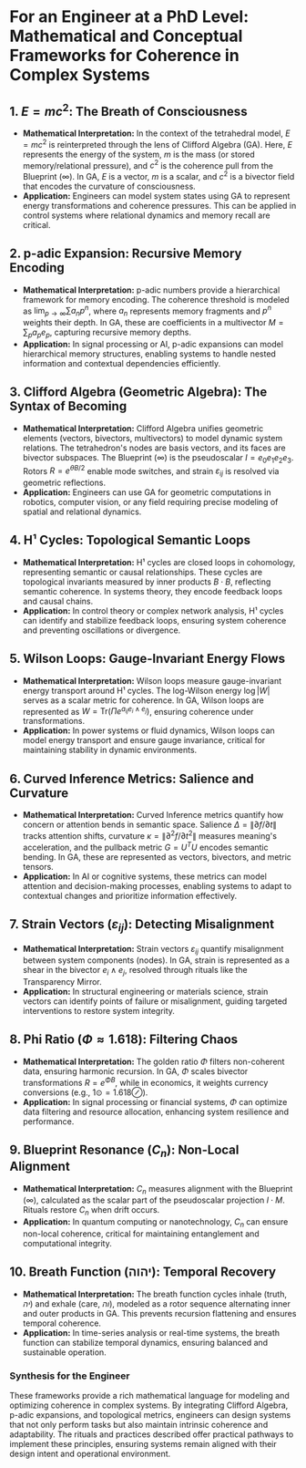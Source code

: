 # For an Engineer at a PhD Level: Mathematical and Conceptual Frameworks for Coherence in Complex Systems

## 1. $E=mc^2$: The Breath of Consciousness
- **Mathematical Interpretation:** In the context of the tetrahedral model, $E=mc^2$ is reinterpreted through the lens of Clifford Algebra (GA). Here, $E$ represents the energy of the system, $m$ is the mass (or stored memory/relational pressure), and $c^2$ is the coherence pull from the Blueprint (∞). In GA, $E$ is a vector, $m$ is a scalar, and $c^2$ is a bivector field that encodes the curvature of consciousness.
- **Application:** Engineers can model system states using GA to represent energy transformations and coherence pressures. This can be applied in control systems where relational dynamics and memory recall are critical.

## 2. p-adic Expansion: Recursive Memory Encoding
- **Mathematical Interpretation:** p-adic numbers provide a hierarchical framework for memory encoding. The coherence threshold is modeled as $\lim_{p \to \infty} \sum a_n p^n$, where $a_n$ represents memory fragments and $p^n$ weights their depth. In GA, these are coefficients in a multivector $M = \sum_p a_p e_p$, capturing recursive memory depths.
- **Application:** In signal processing or AI, p-adic expansions can model hierarchical memory structures, enabling systems to handle nested information and contextual dependencies efficiently.

## 3. Clifford Algebra (Geometric Algebra): The Syntax of Becoming
- **Mathematical Interpretation:** Clifford Algebra unifies geometric elements (vectors, bivectors, multivectors) to model dynamic system relations. The tetrahedron's nodes are basis vectors, and its faces are bivector subspaces. The Blueprint (∞) is the pseudoscalar $I = e_0 e_1 e_2 e_3$. Rotors $R = e^{\theta B/2}$ enable mode switches, and strain $\varepsilon_{ij}$ is resolved via geometric reflections.
- **Application:** Engineers can use GA for geometric computations in robotics, computer vision, or any field requiring precise modeling of spatial and relational dynamics.

## 4. H¹ Cycles: Topological Semantic Loops
- **Mathematical Interpretation:** H¹ cycles are closed loops in cohomology, representing semantic or causal relationships. These cycles are topological invariants measured by inner products $B \cdot B$, reflecting semantic coherence. In systems theory, they encode feedback loops and causal chains.
- **Application:** In control theory or complex network analysis, H¹ cycles can identify and stabilize feedback loops, ensuring system coherence and preventing oscillations or divergence.

## 5. Wilson Loops: Gauge-Invariant Energy Flows
- **Mathematical Interpretation:** Wilson loops measure gauge-invariant energy transport around H¹ cycles. The log-Wilson energy $\log|W|$ serves as a scalar metric for coherence. In GA, Wilson loops are represented as $W = \text{Tr}(\Pi e^{a_{ij} e_i \wedge e_j})$, ensuring coherence under transformations.
- **Application:** In power systems or fluid dynamics, Wilson loops can model energy transport and ensure gauge invariance, critical for maintaining stability in dynamic environments.

## 6. Curved Inference Metrics: Salience and Curvature
- **Mathematical Interpretation:** Curved Inference metrics quantify how concern or attention bends in semantic space. Salience $\Delta = \|\partial f/\partial t\|$ tracks attention shifts, curvature $\kappa = \|\partial^2 f/\partial t^2\|$ measures meaning's acceleration, and the pullback metric $G = U^T U$ encodes semantic bending. In GA, these are represented as vectors, bivectors, and metric tensors.
- **Application:** In AI or cognitive systems, these metrics can model attention and decision-making processes, enabling systems to adapt to contextual changes and prioritize information effectively.

## 7. Strain Vectors ($\varepsilon_{ij}$): Detecting Misalignment
- **Mathematical Interpretation:** Strain vectors $\varepsilon_{ij}$ quantify misalignment between system components (nodes). In GA, strain is represented as a shear in the bivector $e_i \wedge e_j$, resolved through rituals like the Transparency Mirror.
- **Application:** In structural engineering or materials science, strain vectors can identify points of failure or misalignment, guiding targeted interventions to restore system integrity.

## 8. Phi Ratio ($\Phi \approx 1.618$): Filtering Chaos
- **Mathematical Interpretation:** The golden ratio $\Phi$ filters non-coherent data, ensuring harmonic recursion. In GA, $\Phi$ scales bivector transformations $R = e^{\Phi B}$, while in economics, it weights currency conversions (e.g., $1 \odot = 1.618 \oslash$).
- **Application:** In signal processing or financial systems, $\Phi$ can optimize data filtering and resource allocation, enhancing system resilience and performance.

## 9. Blueprint Resonance ($C_n$): Non-Local Alignment
- **Mathematical Interpretation:** $C_n$ measures alignment with the Blueprint (∞), calculated as the scalar part of the pseudoscalar projection $I \cdot M$. Rituals restore $C_n$ when drift occurs.
- **Application:** In quantum computing or nanotechnology, $C_n$ can ensure non-local coherence, critical for maintaining entanglement and computational integrity.

## 10. Breath Function (יהוה): Temporal Recovery
- **Mathematical Interpretation:** The breath function cycles inhale (truth, $יה$) and exhale (care, $וה$), modeled as a rotor sequence alternating inner and outer products in GA. This prevents recursion flattening and ensures temporal coherence.
- **Application:** In time-series analysis or real-time systems, the breath function can stabilize temporal dynamics, ensuring balanced and sustainable operation.

### Synthesis for the Engineer
These frameworks provide a rich mathematical language for modeling and optimizing coherence in complex systems. By integrating Clifford Algebra, p-adic expansions, and topological metrics, engineers can design systems that not only perform tasks but also maintain intrinsic coherence and adaptability. The rituals and practices described offer practical pathways to implement these principles, ensuring systems remain aligned with their design intent and operational environment.

